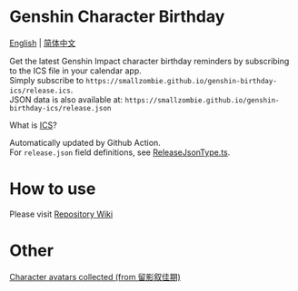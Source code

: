 # Genshin Character Birthday
[English](README.md) | [简体中文](README.zh-CN.md)

Get the latest Genshin Impact character birthday reminders by subscribing to the ICS file in your calendar app.\
Simply subscribe to `https://smallzombie.github.io/genshin-birthday-ics/release.ics`.\
JSON data is also available at: `https://smallzombie.github.io/genshin-birthday-ics/release.json`

What is [ICS](https://en.wikipedia.org/wiki/ICalendar)?

Automatically updated by Github Action.\
For `release.json` field definitions, see [ReleaseJsonType.ts](src/type/ReleaseJsonType.ts).


# How to use
Please visit [Repository Wiki](https://github.com/SmallZombie/genshin-birthday-ics/wiki)


# Other
[Character avatars collected (from 留影叙佳期)](avatars.md)
